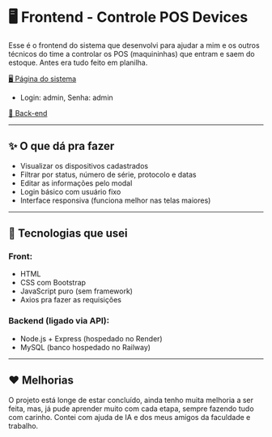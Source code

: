 # 🖥️ Frontend - Controle POS Devices

Esse é o frontend do sistema que desenvolvi para ajudar a mim e os outros técnicos do time a controlar os POS (maquininhas) que entram e saem do estoque. Antes era tudo feito em planilha.

[🖥️ Página do sistema](https://digsix.github.io/frontendControlePOSDevice/)
- Login: admin, Senha: admin

[📡 Back-end](https://github.com/DigSix/backendControlePOSDevice)

---

## ✨ O que dá pra fazer

- Visualizar os dispositivos cadastrados
- Filtrar por status, número de série, protocolo e datas
- Editar as informações pelo modal
- Login básico com usuário fixo
- Interface responsiva (funciona melhor nas telas maiores)

---

## 🚀 Tecnologias que usei

### Front:
- HTML
- CSS com Bootstrap
- JavaScript puro (sem framework)
- Axios pra fazer as requisições

### Backend (ligado via API):
- Node.js + Express (hospedado no Render)
- MySQL (banco hospedado no Railway)

---

## ❤️ Melhorias

O projeto está longe de estar concluído, ainda tenho muita melhoria a ser feita, mas, já pude aprender muito com cada etapa, sempre fazendo tudo com carinho. Contei com ajuda de IA e dos meus amigos da faculdade e trabalho.
